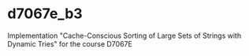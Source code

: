 # d7067e_b3
Implementation "Cache-Conscious Sorting of Large Sets of Strings with Dynamic Tries" for the course D7067E
